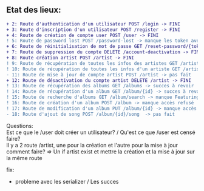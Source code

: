 ## Etat des lieux:

```diff
+ 2: Route d'authentication d'un utilisateur POST /login -> FINI  
+ 3: Route d'inscription d'un utilisateur POST /register -> FINI  
+ 4: Route de création de compte user POST /user -> FINI  
! 5: Route de password lost POST /password-lost -> manque les token avec expiration de 2 min  
+ 6: Route de réinitialisation de mot de passe GET /reset-password/{token} -> FINI  
+ 7: Route de suppression du compte DELETE /account-deactivation -> FINI  
+ 8: Route création artist POST /artist -> FINI  
! 9: Route de récupération de toutes les infos des artistes GET /artist -> manque success -> avatar  
! 10: Route de récupération de toutes les infos d'un artiste GET /artist/{fullname} -> succes à revoir  
- 11: Route de mise à jour de compte artist POST /artist -> pas fait  
+ 12: Route de désactivation du compte artist DELETE /artist -> FINI  
! 13: Route de récupération des albums GET /albums -> succes à revoir  
! 14: Route de récupération d'un album GET /album/{id} -> succes à revoir  
! 15: Route de recherche d'albums GET /album/search -> manque Featuring invalide, Année invalide & succes à revoir  
! 16: Route de création d'un album POST /album -> manque accès refusé  
! 17: Route de modification d'un album PUT /album/{id} -> manque accès refusé  
- 18: Route d'ajout de song POST /album/{id}/song  -> pas fait  
```
Questions:  
Est ce que le /user doit créer un utilisateur?  / Qu'est ce que /user est censé faire?  
Il y a 2 route /artist, une pour la création et l'autre pour la mise à jour comment faire?  => Un if artist exist et mettre la création et la mise à jour sur la même route

fix:
- probleme avec les serializer / Les succes